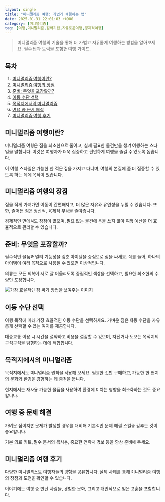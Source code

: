 ```yaml
---
layout: single
title: "미니멀리즘 여행: 가볍게 여행하는 법"
date: 2025-01-31 22:01:03 +0900
category: [미니멀리즘]
tag: [여행,미니멀리즘,짐싸기팁,자유로운여행,경제적여행]
---
```

  
> 미니멀리즘 여행의 기술을 통해 더 가볍고 자유롭게 여행하는 방법을 알아보세요. 필수 팁과 트릭을 포함한 여행 가이드.

## 목차
1. [미니멀리즘 여행이란?](#미니멀리즘-여행이란)
2. [미니멀리즘 여행의 장점](#미니멀리즘-여행의-장점)
3. [준비: 무엇을 포장할까?](#준비-무엇을-포장할까)
4. [이동 수단 선택](#이동-수단-선택)
5. [목적지에서의 미니멀리즘](#목적지에서의-미니멀리즘)
6. [여행 중 문제 해결](#여행-중-문제-해결)
7. [미니멀리즘 여행 후기](#미니멀리즘-여행-후기)

## 미니멀리즘 여행이란?

미니멀리즘 여행은 짐을 최소한으로 줄이고, 실제 필요한 물건만을 챙겨 여행하는 스타일을 말합니다. 이것은 여행자가 더욱 집중하고 편안하게 여행을 즐길 수 있도록 돕습니다.


이 여행 스타일은 가능한 한 적은 짐을 가지고 다니며, 여행의 본질에 좀 더 집중할 수 있도록 하는 데에 목적이 있습니다.



## 미니멀리즘 여행의 장점

짐을 적게 가져가면 이동이 간편해지고, 더 많은 자유와 유연성을 누릴 수 있습니다. 또한, 줄어든 짐은 정신적, 육체적 부담을 줄여줍니다.


경제적인 면에서도 장점이 많으며, 필요 없는 물건에 돈을 쓰지 않아 여행 예산을 더 효율적으로 관리할 수 있습니다.



## 준비: 무엇을 포장할까?

필수적인 물품과 멀티 기능성을 갖춘 아이템을 중심으로 짐을 싸세요. 예를 들어, 하나의 아이템이 여러 목적으로 사용될 수 있으면 이상적입니다.


의류는 모든 의복이 서로 잘 어울리도록 중립적인 색상을 선택하고, 필요한 최소한의 수량만 포장합니다.


![가장 효율적인 짐 싸기 방법을 보여주는 이미지](https://i.ibb.co/b5S2xxLq/png-skoid-d505667d-d6c1-4a0a-bac7-5c84a87759f8-sktid-a48cca56-e6da-484e-a814-9c849652bcb3-skt-2025-0.png)



## 이동 수단 선택

여행 목적에 따라 가장 효율적인 이동 수단을 선택하세요. 가벼운 짐은 이동 수단을 자유롭게 선택할 수 있는 여지를 제공합니다.


대중교통 이용 시 시간을 절약하고 비용을 절감할 수 있으며, 자전거나 도보는 목적지의 구석구석을 탐험하는 데에 적합합니다.



## 목적지에서의 미니멀리즘

목적지에서도 미니멀리즘 원칙을 적용해 보세요. 필요한 것만 구매하고, 가능한 한 현지의 문화와 환경을 경험하는 데 중점을 둡니다.


현지에서는 재사용 가능한 물품을 사용하여 환경에 미치는 영향을 최소화하는 것도 중요합니다.



## 여행 중 문제 해결

가벼운 짐이지만 문제가 발생할 경우를 대비해 기본적인 문제 해결 스킬을 갖추는 것이 중요합니다.


기본 의료 키트, 필수 문서의 복사본, 중요한 연락처 정보 등을 항상 준비해 두세요.



## 미니멀리즘 여행 후기

다양한 미니멀리스트 여행자들의 경험을 공유합니다. 실제 사례를 통해 미니멀리즘 여행의 장점과 도전을 확인할 수 있습니다.


이야기에는 여행 중 만난 사람들, 경험한 문화, 그리고 개인적으로 얻은 교훈을 포함합니다.

